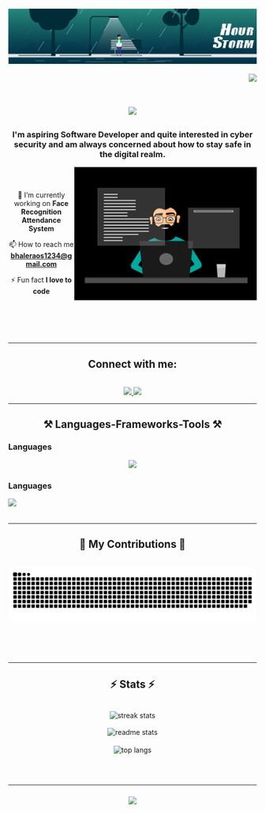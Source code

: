 ![logo](https://github.com/shubhamprogrammer2371/shubhamprogrammer2371/blob/main/banner.gif)
<br><br>
<img align="right" src="https://visitor-badge.laobi.icu/badge?page_id=shubhamprogrammer2371.sshubhamprogrammer2371" />
<br>
<h1 align="center">
<img src="https://readme-typing-svg.herokuapp.com/?font=Righteous&size=35&center=true&vCenter=true&width=500&height=70&duration=4000&lines=Hi+There!+👋;+I'm+Shubham+Bhalerao!;" />
</h1>
<h3 align="center">I'm aspiring Software Developer and quite interested in cyber security and am always concerned about how to stay safe in the digital realm.</h3>

<img align="right" alt="Coding" width="370" height="270" src="https://github.com/shubhamprogrammer2371/shubhamprogrammer2371/blob/main/coder.gif">


<br><br>



<div align="center">
 
 🔭 I’m currently working on **Face Recognition Attendance System**
 
📫 How to reach me **bhaleraos1234@gmail.com**

 ⚡ Fun fact **I love to code**
 </div>


<br><br><br><br>
<hr>
<div align="center"> 
  <h2 align="center">Connect with me:</h2><br>
  <a href="mailto:bhaleraos1234@gmail.com">
    <img src="https://img.shields.io/badge/Gmail-333333?style=for-the-badge&logo=gmail&logoColor=red" />
  </a>
  <a href="https://linkedin.com/in/bhaleraoshubham" target="_blank">
    <img src="https://img.shields.io/badge/LinkedIn-0077B5?style=for-the-badge&logo=linkedin&logoColor=white" target="_blank" />
  </a>
<!--   <a href="https://salesp07.github.io" target="_blank">
     <img src="https://img.shields.io/badge/Portfolio-FF5722?style=for-the-badge&logo=todoist&logoColor=white" target="_blank" /> <!-- sqlite, safari, google-chrome are other good icon options -->
<!--   </a> --> 
</div>

<hr>
<h2 align="center">⚒️ Languages-Frameworks-Tools ⚒️</h2>

<h3 align = "left"> Languages </h3>
<div align="center">
    <img src="https://skillicons.dev/icons?i=python,c,cpp,java,php" /><br>
</div>
<h3 align = "left"> Languages </h3>
<div>
  <img src="https://skillicons.dev/icons?i=github,mongodb,linux,bootstrap,mysql,html,css,vscode" />
</div>
    

<br/>
<hr/>

<div align="center">
  <h2>🐍 My Contributions 🐍</h2>
  <br>
  <img alt="snake eating my contributions" src="https://raw.githubusercontent.com/shubhamprogrammer2371/shubhamprogrammer2371/output/github-contribution-grid-snake.svg" />
  
  <br/><br/><br/>
</div>

<hr/>

<h2 align="center">⚡ Stats ⚡</h2>
<br>
<div align=center>
  <img width=390 src="https://github-readme-streak-stats.herokuapp.com/?user=shubhamprogrammer2371&show_icons=true&locale=en&layout=compact&theme=react&border_radius=10"  alt="streak stats"/><br><br>
  <img width=390 src="https://github-readme-stats.vercel.app/api?username=shubhamprogrammer2371&show_icons=true&locale=en&theme=react&rank_icon=github&border_radius=10" alt="readme stats" />
  <br/><br>
  <img width=325 align="center" src="https://github-readme-stats.vercel.app/api/top-langs?username=shubhamprogrammer2371&show_icons=true&locale=en&layout=compact&theme=react&border_radius=10" alt="top langs" />
</div>



<br/><br/>
<hr/>
<h3 align="center">
    <img src="https://readme-typing-svg.herokuapp.com/?font=Righteous&size=25&center=true&vCenter=true&width=500&height=70&duration=4000&lines=Thanks+for+visiting!+✌️;+Shoot+me+a+message+on+Linkedin!;I'm+always+down+to+collab+:)">
</h3>
